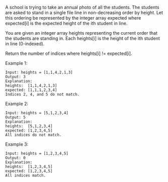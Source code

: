A school is trying to take an annual photo of all the students. The students are asked to stand in a single file line in non-decreasing order by height. Let this ordering be represented by the integer array expected where expected[i] is the expected height of the ith student in line.

You are given an integer array heights representing the current order that the students are standing in. Each heights[i] is the height of the ith student in line (0-indexed).

Return the number of indices where heights[i] != expected[i].

Example 1:

    Input: heights = [1,1,4,2,1,3]
    Output: 3
    Explanation:
    heights:  [1,1,4,2,1,3]
    expected: [1,1,1,2,3,4]
    Indices 2, 4, and 5 do not match.

Example 2:

    Input: heights = [5,1,2,3,4]
    Output: 5
    Explanation:
    heights:  [5,1,2,3,4]
    expected: [1,2,3,4,5]
    All indices do not match.

Example 3:

    Input: heights = [1,2,3,4,5]
    Output: 0
    Explanation:
    heights:  [1,2,3,4,5]
    expected: [1,2,3,4,5]
    All indices match.
